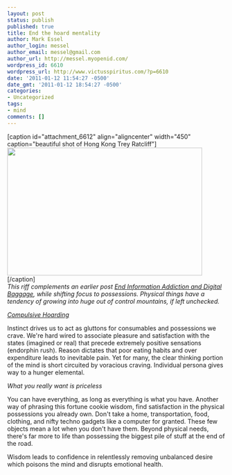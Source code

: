 ```yaml
---
layout: post
status: publish
published: true
title: End the hoard mentality
author: Mark Essel
author_login: messel
author_email: messel@gmail.com
author_url: http://messel.myopenid.com/
wordpress_id: 6610
wordpress_url: http://www.victusspiritus.com/?p=6610
date: '2011-01-12 11:54:27 -0500'
date_gmt: '2011-01-12 18:54:27 -0500'
categories:
- Uncategorized
tags:
- mind
comments: []
---
```

<p>[caption id="attachment_6612" align="aligncenter" width="450" caption="beautiful shot of Hong Kong Trey Ratcliff"]<a href="http://www.stuckincustoms.com/2010/12/30/flowing-through-china/"><img class="size-full wp-image-6612 " title="742619186_jRix2-900x900" src="http://www.victusspiritus.com/wp-content/uploads/2011/01/742619186_jRix2-900x900.jpg" alt="" width="450" height="295" /></a>[/caption]<br />
<em>This riff complements an earlier post <a href="http://www.victusspiritus.com/2010/09/30/end-information-addiction-digital-baggage/">End Information Addiction and Digital Baggage</a>, while shifting focus to possessions. Physical things have a tendency of growing into huge out of control mountains, if left unchecked.</em></p>
<p><em><a href="http://en.wikipedia.org/wiki/Compulsive_hoarding">Compulsive Hoarding</a></em></p>
<p>Instinct drives us to act as gluttons for consumables and possessions we crave. We're hard wired to associate pleasure and satisfaction with the states (imagined or real) that precede extremely positive sensations (endorphin rush). Reason dictates that poor eating habits and over expenditure leads to inevitable pain. Yet for many, the clear thinking portion of the mind is short circuited by voracious craving. Individual persona gives way to a hunger elemental.</p>
<p><em>What you really want is priceless</em></p>
<p>You can have everything, as long as everything is what you have. Another way of phrasing this fortune cookie wisdom, find satisfaction in the physical possessions you already own. Don't take a home, transportation, food, clothing, and nifty techno gadgets like a computer for granted. These few objects mean a lot when you don't have them. Beyond physical needs, there's far more to life than possessing the biggest pile of stuff at the end of the road.</p>
<p>Wisdom leads to confidence in relentlessly removing unbalanced desire which poisons the mind and disrupts emotional health.</p>
